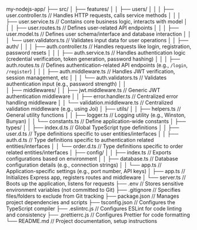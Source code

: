 my-nodejs-app/
├── src/
│   ├── features/
│   │   ├── users/
│   │   │   ├── user.controller.ts       // Handles HTTP requests, calls service methods
│   │   │   ├── user.service.ts          // Contains core business logic, interacts with model
│   │   │   ├── user.routes.ts           // Defines user-related API endpoints
│   │   │   ├── user.model.ts            // Defines user schema/interface and database interaction
│   │   │   └── user.validators.ts       // Validates input data for user operations
│   │   ├── auth/
│   │   │   ├── auth.controller.ts       // Handles requests like login, registration, password resets
│   │   │   ├── auth.service.ts          // Handles authentication logic (credential verification, token generation, password hashing)
│   │   │   ├── auth.routes.ts           // Defines authentication-related API endpoints (e.g., `/login`, `/register`)
│   │   │   ├── auth.middleware.ts       // Handles JWT verification, session management, etc
│   │   │   └── auth.validators.ts       // Validates authentication input (e.g., password strength)
│   │   
│   ├── middlewares/
│   │   ├── jwt.middleware.ts            // Generic JWT authentication middleware
│   │   ├── error.handler.ts             // Centralized error handling middleware
│   │   └── validation.middleware.ts     // Centralized validation middleware (e.g., using Joi)
│   ├── utils/
│   │   ├── helpers.ts                   // General utility functions
│   │   ├── logger.ts                    // Logging utility (e.g., Winston, Bunyan)
│   │   └── constants.ts                 // Define application-wide constants
│   ├── types/
│   │   ├── index.d.ts                   // Global TypeScript type definitions
│   │   ├── user.d.ts                    // Type definitions specific to user entities/interfaces
│   │   ├── auth.d.ts                    // Type definitions specific to authentication related entities/interfaces
│   │   └── order.d.ts                   // Type definitions specific to order related entities/interfaces
│   ├── config/
│   │   ├── index.ts                     // Exports configurations based on environment
│   │   ├── database.ts                  // Database configuration details (e.g., connection strings)
│   │   └── app.ts                       // Application-specific settings (e.g., port number, API keys)
│   ├── app.ts                           // Initializes Express app, registers routes and middleware
│   └── server.ts                        // Boots up the application, listens for requests
├── .env                                 // Stores sensitive environment variables (not committed to Git)
├── .gitignore                           // Specifies files/folders to exclude from Git tracking
├── package.json                         // Manages project dependencies and scripts
├── tsconfig.json                        // Configures the TypeScript compiler
├── .eslintrc.js                         // Configures ESLint for code linting and consistency
├── .prettierrc.js                       // Configures Prettier for code formatting
└── README.md                            // Project documentation, setup instructions